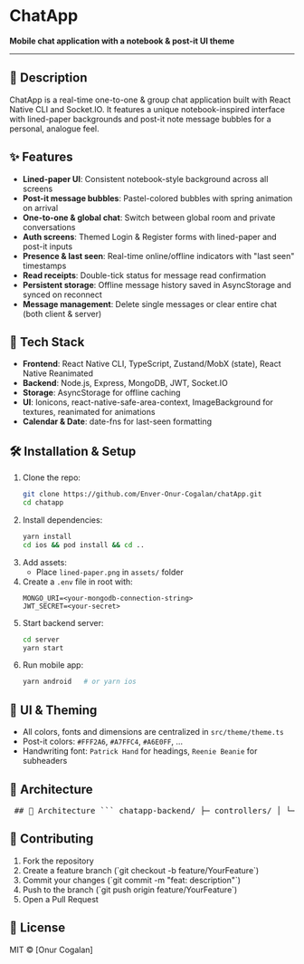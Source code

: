 # ChatApp

**Mobile chat application with a notebook & post-it UI theme**

---

## 📖 Description
ChatApp is a real-time one-to-one & group chat application built with React Native CLI and Socket.IO. It features a unique notebook-inspired interface with lined-paper backgrounds and post-it note message bubbles for a personal, analogue feel.

## ✨ Features
- **Lined-paper UI**: Consistent notebook-style background across all screens
- **Post-it message bubbles**: Pastel-colored bubbles with spring animation on arrival
- **One-to-one & global chat**: Switch between global room and private conversations
- **Auth screens**: Themed Login & Register forms with lined-paper and post-it inputs
- **Presence & last seen**: Real-time online/offline indicators with "last seen" timestamps
- **Read receipts**: Double-tick status for message read confirmation
- **Persistent storage**: Offline message history saved in AsyncStorage and synced on reconnect
- **Message management**: Delete single messages or clear entire chat (both client & server)

## 🚀 Tech Stack
- **Frontend**: React Native CLI, TypeScript, Zustand/MobX (state), React Native Reanimated
- **Backend**: Node.js, Express, MongoDB, JWT, Socket.IO
- **Storage**: AsyncStorage for offline caching
- **UI**: Ionicons, react-native-safe-area-context, ImageBackground for textures, reanimated for animations
- **Calendar & Date**: date-fns for last-seen formatting

## 🛠 Installation & Setup
1. Clone the repo:
   ```bash
   git clone https://github.com/Enver-Onur-Cogalan/chatApp.git
   cd chatapp
   ```
2. Install dependencies:
   ```bash
   yarn install
   cd ios && pod install && cd ..
   ```
3. Add assets:
   - Place `lined-paper.png` in `assets/` folder
4. Create a `.env` file in root with:
   ```env
   MONGO_URI=<your-mongodb-connection-string>
   JWT_SECRET=<your-secret>
   ```
5. Start backend server:
   ```bash
   cd server
   yarn start
   ```
6. Run mobile app:
   ```bash
   yarn android   # or yarn ios
   ```

## 🎨 UI & Theming
- All colors, fonts and dimensions are centralized in `src/theme/theme.ts`
- Post-it colors: `#FFF2A6`, `#A7FFC4`, `#A6E0FF`, …
- Handwriting font: `Patrick Hand` for headings, `Reenie Beanie` for subheaders

## 🧩 Architecture

<pre markdown> ## 🧩 Architecture ``` chatapp-backend/ ├─ controllers/ │ └─ authController.js ├─ middlewares/ │ └─ authMiddleware.js ├─ models/ │ ├─ Message.js │ └─ User.js ├─ routes/ │ ├─ authRoutes.js │ ├─ chatRoutes.js │ ├─ messageRoutes.js │ └─ userRoutes.js ├─ sockets/ │ └─ socketManager.js └─ server.js chatapp-frontend/ ├─ src/ │ ├─ assets/ │ │ └─ lined-paper.png │ ├─ components/ │ │ ├─ modals/ │ │ │ └─ UserListModal.tsx │ │ ├─ ChatMessage.tsx │ │ └─ MessageBubble.tsx │ ├─ hooks/ │ │ └─ useChat.tsx │ ├─ navigation/ │ │ └─ AppNavigator.tsx │ ├─ screens/ │ │ ├─ ChatScreen.tsx │ │ ├─ LoginScreen.tsx │ │ └─ RegisterScreen.tsx │ ├─ services/ │ │ └─ chatStorageService.tsx │ ├─ stores/ │ │ └─ authStore.tsx │ ├─ theme/ │ │ └─ theme.ts │ └─ utils/ │ └─ socket.ts └─ App.tsx ``` </pre>

## 🤝 Contributing
1. Fork the repository
2. Create a feature branch (\`git checkout -b feature/YourFeature\`)
3. Commit your changes (\`git commit -m "feat: description"\`)
4. Push to the branch (\`git push origin feature/YourFeature\`)
5. Open a Pull Request

## 📄 License
MIT © [Onur Cogalan]
